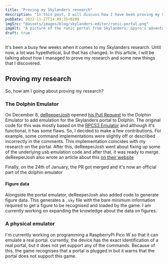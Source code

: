 ```yaml
---
title: "Proving my Skylanders research"
description: "In this post, I will discuss how I have been proving my Skylanders research"
pubDate: 2022-11-27T14:09:35+0200
imgSrc: "@assets/images/blog/skylanders-editor/runic-portal.png"
imgAlt: "A picture of the runic portal from Skylanders: Spyro's adventure"
draft: true
---
```

It's been a busy few weeks when it comes to my Skylanders research. Until now, a lot was hypethetical, but that has changed. In this article, I will be talking about how I managed to prove my research and some new things that I discovered.

## Proving my research
So, how am I going about proving my research?

### The Dolphin Emulator
On December 8, [deReeperJosh](https://github.com/deReeperJosh) opened [his Pull Request](https://github.com/dolphin-emu/dolphin/pull/11331) to the Dolphin Emulator to add emulation for the Skylanders portal to Dolphin. The original code for this was mostly based on the [RPCS3 Emulator](https://rpcs3.net/) and although it's functional, it has some flaws. So, I decided to make a few contributions. For example, some command implementations were slightly off or described incorrectly in the comments. This implementation coincides with my research on the portal. After this, deReeperJosh went about fixing up some of the underlying usb emulation code and after that, it was ready to merge. deReeperJosh also wrote an article about this [on their website](https://josh-cv.vercel.app/articles/dolphin-emulated-usb-devices)

Finally, on the 24th of January, the PR got merged and it's now an official part of the dolphin emulator

#### Figure data
Alongside the portal emulator, deReeperJosh also added code to generate figure data. This generates a `.sky` file with the bare minimum information required to get a figure to be recognised and loaded by the game. I am currently working on expanding the knowledge about the data on figures.

### A physical emulator
I'm currently working on programming a RaspberryPi Pico W so that it can emulate a real portal. currently, the device has the exact identification of a real portal, but it does not yet support any of the commands. Because of this, the game recognises that a portal is plugged in but it warns that the portal does not support this game.
